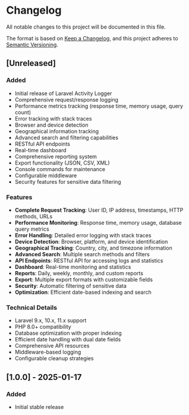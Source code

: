 # Changelog

All notable changes to this project will be documented in this file.

The format is based on [Keep a Changelog](https://keepachangelog.com/en/1.0.0/),
and this project adheres to [Semantic Versioning](https://semver.org/spec/v2.0.0.html).

## [Unreleased]

### Added
- Initial release of Laravel Activity Logger
- Comprehensive request/response logging
- Performance metrics tracking (response time, memory usage, query count)
- Error tracking with stack traces
- Browser and device detection
- Geographical information tracking
- Advanced search and filtering capabilities
- RESTful API endpoints
- Real-time dashboard
- Comprehensive reporting system
- Export functionality (JSON, CSV, XML)
- Console commands for maintenance
- Configurable middleware
- Security features for sensitive data filtering

### Features
- **Complete Request Tracking**: User ID, IP address, timestamps, HTTP methods, URLs
- **Performance Monitoring**: Response time, memory usage, database query metrics
- **Error Handling**: Detailed error logging with stack traces
- **Device Detection**: Browser, platform, and device identification
- **Geographical Tracking**: Country, city, and timezone information
- **Advanced Search**: Multiple search methods and filters
- **API Endpoints**: RESTful API for accessing logs and statistics
- **Dashboard**: Real-time monitoring and statistics
- **Reports**: Daily, weekly, monthly, and custom reports
- **Export**: Multiple export formats with customizable fields
- **Security**: Automatic filtering of sensitive data
- **Optimization**: Efficient date-based indexing and search

### Technical Details
- Laravel 9.x, 10.x, 11.x support
- PHP 8.0+ compatibility
- Database optimization with proper indexing
- Efficient date handling with dual date fields
- Comprehensive API resources
- Middleware-based logging
- Configurable cleanup strategies

## [1.0.0] - 2025-01-17

### Added
- Initial stable release